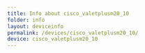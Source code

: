 ```yaml
---
title: Info about cisco_valetplusm20_10
folder: info
layout: deviceinfo
permalink: /devices/cisco_valetplusm20_10/
device: cisco_valetplusm20_10
---
```

